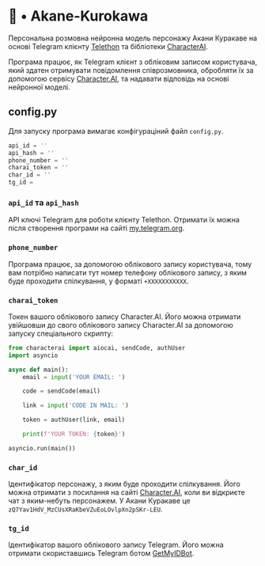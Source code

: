 # 💙 • Akane-Kurokawa

Персональна розмовна нейронна модель персонажу Акани Куракаве на основі Telegram клієнту [Telethon](https://github.com/LonamiWebs/Telethon) та бібліотеки [CharacterAI](https://github.com/kramcat/CharacterAI).

Програма працює, як Telegram клієнт з обліковим записом користувача, який здатен отримувати повідомлення співрозмовника, обробляти їх за допомогою сервісу [Character.AI](https://character.ai/), та надавати відповідь на основі нейронної моделі.

## config.py

Для запуску програма вимагає конфігураціний файл `config.py`. 

```python
api_id = ''
api_hash = ''
phone_number = ''
charai_token = ''
char_id = ''
tg_id = 
```
### `api_id` та `api_hash`

API ключі Telegram для роботи клієнту Telethon. Отримати їх можна після створення програми на сайті [my.telegram.org](https://my.telegram.org/).

### `phone_number`

Програма працює, за допомогою облікового запису користувача, тому вам потрібно написати тут номер телефону облікового запису, з яким буде проходити спілкування, у форматі `+XXXXXXXXXXX`.

### `charai_token`

Токен вашого облікового запису Character.AI. Його можна отримати увійшовши до свого облікового запису Character.AI за допомогою запуску спеціального скрипту:
```python
from characterai import aiocai, sendCode, authUser
import asyncio

async def main():
    email = input('YOUR EMAIL: ')

    code = sendCode(email)

    link = input('CODE IN MAIL: ')

    token = authUser(link, email)

    print(f'YOUR TOKEN: {token}')

asyncio.run(main())
```

### `char_id`

Ідентифікатор персонажу, з яким буде проходити спілкування. Його можна отримати з посилання на сайті [Character.AI](https://character.ai/), коли ви відкриєте чат з яким-небуть персонажем. У Акани Куракаве це `zQ7Yav1HdV_MzCUsXRaKbeVZuEoLOvlpXn2pSKr-LEU`.

### `tg_id`

Ідентифікатор вашого облікового запису Telegram. Його можна отримати скориставшись Telegram ботом [GetMyIDBot](https://t.me/getmy_idbot).